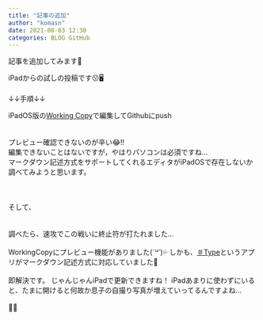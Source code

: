 ```yaml
---
title: "記事の追加"
author: "komasn"
date: 2021-08-03 12:30
categories: BLOG GitHub
---
```

記事を追加してみます🍜

iPadからの試しの投稿です😗🖥
<br>
<br>
↓↓手順↓↓

iPadOS版の[Working Copy](https://apps.apple.com/jp/app/working-copy-git-client/id896694807)で編集してGithubにpush
<br>
<br>
<br>
プレビュー確認できないのが辛い😂‼️  
編集できないことはないですが，やはりパソコンは必須ですね…  
マークダウン記述方式をサポートしてくれるエディタがiPadOSで存在しないか調べてみようと思います。  
<br>
<br>
<br>
そして、
<br>
<br>
<br>
調べたら、速攻でこの戦いに終止符が打たれました…
<br>
<br>
WorkingCopyにプレビュー機能がありました(*´꒳`*)💦
しかも、[＃Type](https://apps.apple.com/jp/app/type/id1214613873)というアプリがマークダウン記述方式に対応していました🤗
<br>
<br>
即解決です。
じゃんじゃんiPadで更新できますね！
iPadあまりに使わずにいると、たまに開けると何故か息子の自撮り写真が増えていってるんですよね…
<br>
<br>
🤳✨
